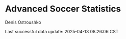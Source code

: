 # Advanced Soccer Statistics
Denis Ostroushko

<!-- gfm -->

Last successful data update: 2025-04-13 08:26:06 CST
